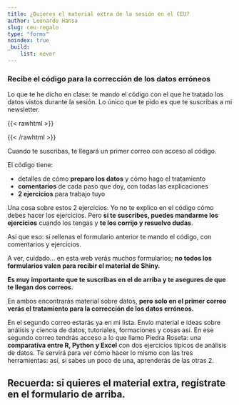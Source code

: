 ```yaml
---
title: ¿Quieres el material extra de la sesión en el CEU?
author: Leonardo Hansa
slug: ceu-regalo
type: "forms"
noindex: true 
_build:
    list: never
---
```


### Recibe el código para la corrección de los datos erróneos

Lo que te he dicho en clase: te mando el código con el que he tratado los datos vistos durante la sesión. Lo único que te pido es que te suscribas a mi newsletter.


{{< rawhtml >}}
<section id=subscribe3>
<div class="ml-embedded" data-form="9ANFWr"></div>
</section>
{{< /rawhtml >}}

Cuando te suscribas, te llegará un primer correo con acceso al código. 

El código tiene: 

- detalles de cómo **preparo los datos** y cómo hago el tratamiento
- **comentarios** de cada paso que doy, con todas las explicaciones
- **2 ejercicios** para trabajo tuyo

Una cosa sobre estos 2 ejercicios. Yo no te explico en el código cómo debes hacer los ejercicios. Pero **si te suscribes, puedes mandarme los ejercicios** cuando los tengas y **te los corrijo y resuelvo dudas**.

Así que eso: si rellenas el formulario anterior te mando el código, con comentarios y ejercicios. 

A ver, cuidado... en esta web verás muchos formularios; **no todos los formularios valen para recibir el material de Shiny.**

**Es muy importante que te suscribas en el de arriba y te asegures de que te llegan dos correos.**

En ambos encontrarás material sobre datos, **pero solo en el primer correo verás el tratamiento para la corrección de los datos erróneos.**

En el segundo correo estarás ya en mi lista. Envío material e ideas sobre análisis y ciencia de datos, tutoriales, formaciones y cosas así. En ese segundo correo tendrás acceso a lo que llamo Piedra Roseta: una **comparativa entre R, Python y Excel** con dos ejercicios típicos de análisis de datos. Te servirá para ver cómo hacer lo mismo con las tres herramientas: así, si sabes un poco de una, aprenderás de las otras 2.

## Recuerda: si quieres el material extra, regístrate en el formulario de arriba.
